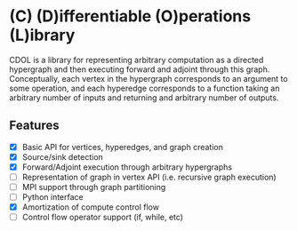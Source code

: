 # (C) (D)ifferentiable (O)perations (L)ibrary

CDOL is a library for representing arbitrary computation as a directed
hypergraph and then executing forward and adjoint through this graph.
Conceptually, each vertex in the hypergraph corresponds to an argument to some
operation, and each hyperedge corresponds to a function taking an arbitrary
number of inputs and returning and arbitrary number of outputs.

## Features
- [x] Basic API for vertices, hyperedges, and graph creation
- [x] Source/sink detection
- [x] Forward/Adjoint execution through arbitrary hypergraphs
- [ ] Representation of graph in vertex API (i.e. recursive graph execution)
- [ ] MPI support through graph partitioning
- [ ] Python interface
- [x] Amortization of compute control flow
- [ ] Control flow operator support (if, while, etc)
